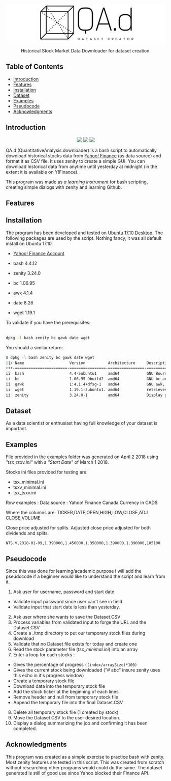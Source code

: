 ![Logo](media/qa-d_logo.png)

<p align="center">
  Historical Stock Market Data Downloader for dataset creation.
  <br>
</p>

## Table of Contents

- [Introduction](#introduction)
- [Features](#features)
- [Installation](#installation)
- [Dataset](#dataset)
- [Examples](#examples)
- [Pseudocode](#pseudocode)
- [Acknowledgments](#acknowledgments)

## Introduction
<p align="center">

  <img src="https://img.shields.io/badge/bash-4.4.12-blue.svg">
  <img src="https://img.shields.io/badge/zenity-3.24.0-green.svg">
  <img src="https://img.shields.io/badge/powered%20by-jekyll-red.svg">

</p>

QA.d (QuantitativeAnalysis.downloader) is a bash script to automatically download historical stocks data from [Yahoo! Finance](https://login.yahoo.com/config/login?.intl=ca&.lang=en-CA&.src=finance&.done=https%3A%2F%2Fca.finance.yahoo.com%2F) (as data source) and format it as CSV file. It uses zenity to create a simple GUI. You can download historical data from anytime until yesterday at midnight (in the extent it is available on Y!Finance).

This program was made as *a learning instrument* for bash scripting, creating simple dialogs with zenity and learning Github.

## Features

## Installation
The program has been developed and tested on [Ubuntu 17.10 Desktop](https://www.ubuntu.com/download/desktop). The following packages are used by the script. Nothing fancy, it was all default install on Ubuntu 17.10.

* [Yahoo! Finance Account](https://login.yahoo.com/config/login?.intl=ca&.lang=en-CA&.src=finance&.done=https%3A%2F%2Fca.finance.yahoo.com%2F)

* bash 4.4.12
* zenity 3.24.0
* bc 1.06.95
* awk 4.1.4
* date 8.26
* wget 1.19.1

To validate if you have the prerequisites:
```bash

dpkg -l bash zenity bc gawk date wget

```

You should a similar return:
```bash
$ dpkg -l bash zenity bc gawk date wget
||/ Name                    Version          Architecture     Description
+++-=======================-================-================-===================================================
ii  bash                    4.4-5ubuntu1     amd64            GNU Bourne Again SHell
ii  bc                      1.06.95-9build2  amd64            GNU bc arbitrary precision calculator language
ii  gawk                    1:4.1.4+dfsg-1   amd64            GNU awk, a pattern scanning and processing language
ii  wget                    1.19.1-3ubuntu1. amd64            retrieves files from the web
ii  zenity                  3.24.0-1         amd64            Display graphical dialog boxes from shell scripts
```

## Dataset
As a data scientist or enthusiast having full knowledge of your dataset is important.


## Examples
File provided in the examples folder was generated on April 2 2018 using *"tsx_tsxv.ini"* with a *"Start Date"* of March 1 2018.

Stocks ini files provided for testing are:
- tsx_minimal.ini
- tsxv_minimal.ini
- tsx_tsxv.ini

Row examples :
Data source : Yahoo! Finance Canada
Currency in CAD$

Where the columns are:
TICKER,DATE,OPEN,HIGH,LOW,CLOSE,ADJ CLOSE,VOLUME

Close price adjusted for splits. Adjusted close price adjusted for both dividends and splits.
```
NTS.V,2018-01-09,1.390000,1.450000,1.350000,1.390000,1.390000,105100
```

## Pseudocode
Since this was done for learning/academic purpose I will add the pseudocode if a beginner would like to understand the script and learn from it.

1. Ask user for username, password and start date
 * Validate input password since user can't see in field
 * Validate input that start date is less than yesterday.
2. Ask user where she wants to save the Dataset.CSV
3. Process variables from validated input to forge the URL and the Dataset.CSV
4. Create a ./tmp directory to put our temporary stock files during download
5. Validate that no Dataset file exists for today and create one
6. Read the stock parameter file (*tsx_minimal.ini*) into an array
7. Enter a loop for each stocks :
 * Gives the percentage of progress ```((index/arraySize)*100)```
 * Gives the current stock being downloaded ("# abc" insure zenity uses this echo in it's progress window)
 * Create a temporary stock file
 * Download data into the temporary stock file
 * Add the stock ticker at the beginning of each lines
 * Remove header and null from temporary stock file
 * Append the temporary file into the final Dataset.CSV
8. Delete all temporary stock file (1 created by stock)
9. Move the Dataset.CSV to the user desired location.
10. Display a dialog summarizing the job and confirming it has been completed.

## Acknowledgments
This program was created as a simple exercise to practice bash with zenity.
Most zenity features are tested in this script.
This was created from scratch without researching other programs would could do the same.
The dataset generated is still of good use since Yahoo blocked their Finance API.
